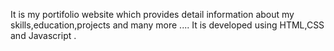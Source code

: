 It is my portifolio website which provides detail information about my skills,education,projects and many more ....
It is developed using HTML,CSS and Javascript .
